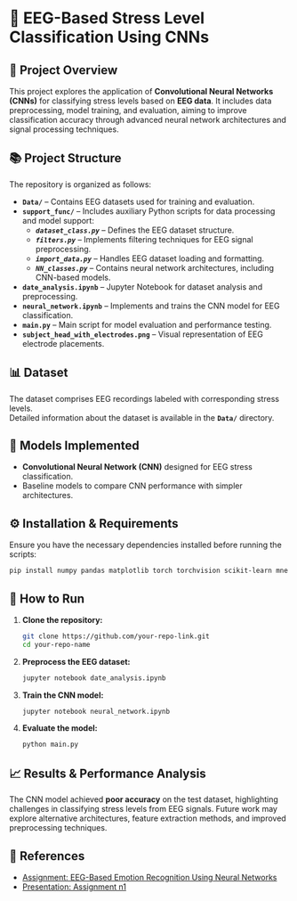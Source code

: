 # 🧠 EEG-Based Stress Level Classification Using CNNs  

## 📌 Project Overview  
This project explores the application of **Convolutional Neural Networks (CNNs)** for classifying stress levels based on **EEG data**. It includes data preprocessing, model training, and evaluation, aiming to improve classification accuracy through advanced neural network architectures and signal processing techniques.  

## 📚 Project Structure  
The repository is organized as follows:  

- **`Data/`** – Contains EEG datasets used for training and evaluation.  
- **`support_func/`** – Includes auxiliary Python scripts for data processing and model support:  
   - ***`dataset_class.py`*** – Defines the EEG dataset structure.  
   - ***`filters.py`*** – Implements filtering techniques for EEG signal preprocessing.  
   - ***`import_data.py`*** – Handles EEG dataset loading and formatting.  
   - ***`NN_classes.py`*** – Contains neural network architectures, including CNN-based models.  
- **`date_analysis.ipynb`** – Jupyter Notebook for dataset analysis and preprocessing.  
- **`neural_network.ipynb`** – Implements and trains the CNN model for EEG classification.  
- **`main.py`** – Main script for model evaluation and performance testing.  
- **`subject_head_with_electrodes.png`** – Visual representation of EEG electrode placements.  

## 📊 Dataset  
The dataset comprises EEG recordings labeled with corresponding stress levels.  
Detailed information about the dataset is available in the **`Data/`** directory.  

## 🔬 Models Implemented  
- **Convolutional Neural Network (CNN)** designed for EEG stress classification.  
- Baseline models to compare CNN performance with simpler architectures.  

## ⚙️ Installation & Requirements  
Ensure you have the necessary dependencies installed before running the scripts:  

```bash
pip install numpy pandas matplotlib torch torchvision scikit-learn mne scipy seaborn
```

## 🚀 How to Run  

1. **Clone the repository:**  
   ```bash
   git clone https://github.com/your-repo-link.git
   cd your-repo-name
   ```
2. **Preprocess the EEG dataset:**  
   ```bash
   jupyter notebook date_analysis.ipynb
   ```
3. **Train the CNN model:**  
   ```bash
   jupyter notebook neural_network.ipynb
   ```
4. **Evaluate the model:**  
   ```bash
   python main.py
   ```

## 📈 Results & Performance Analysis  
The CNN model achieved **poor accuracy** on the test dataset, highlighting challenges in classifying stress levels from EEG signals. Future work may explore alternative architectures, feature extraction methods, and improved preprocessing techniques.  

## 🐝 References  
- [Assignment: EEG-Based Emotion Recognition Using Neural Networks](Assignment_%20EEG-Based%20Emotion%20Recognition%20Using%20Neural%20Networks.pdf)  
- [Presentation: Assignment n1](Assignment%20n1.pptx)  
